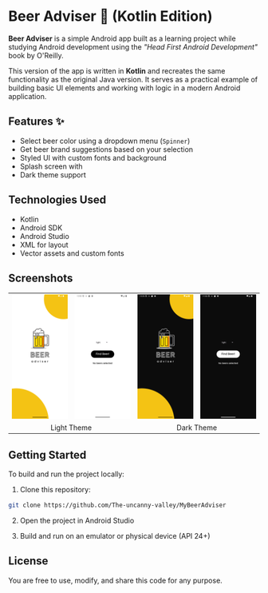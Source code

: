 # Beer Adviser 🍺 (Kotlin Edition)

**Beer Adviser** is a simple Android app built as a learning project while studying Android development using the *"Head First Android Development"* book by O'Reilly.

This version of the app is written in **Kotlin** and recreates the same functionality as the original Java version. It serves as a practical example of building basic UI elements and working with logic in a modern Android application.

## Features ✨

- Select beer color using a dropdown menu (`Spinner`)
- Get beer brand suggestions based on your selection
- Styled UI with custom fonts and background
- Splash screen with
- Dark theme support

## Technologies Used

- Kotlin
- Android SDK
- Android Studio
- XML for layout
- Vector assets and custom fonts

## Screenshots

<table>
  <tr>
    <td><img src="media/activity_splash.png" alt="Splash Screen (Light)" width="200"/></td>
    <td><img src="media/activity_main.png" alt="Main Screen (Light)" width="200"/></td>
    <td><img src="media/activity_splash_night.png" alt="Splash Screen (Dark)" width="200"/></td>
    <td><img src="media/activity_main_night.png" alt="Main Screen (Dark)" width="200"/></td>
  </tr>
  <tr>
    <td colspan="2" align="center">Light Theme</td>
    <td colspan="2" align="center">Dark Theme</td>
  </tr>
</table>

## Getting Started

To build and run the project locally:

1. Clone this repository:
   
```bash
git clone https://github.com/The-uncanny-valley/MyBeerAdviser
```

2. Open the project in Android Studio

3. Build and run on an emulator or physical device (API 24+)

## License

You are free to use, modify, and share this code for any purpose.
